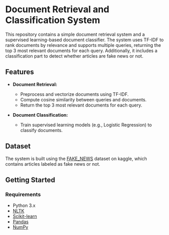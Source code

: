 
# Document Retrieval and Classification System

This repository contains a simple document retrieval system and a supervised learning-based document classifier. The system uses TF-IDF to rank documents by relevance and supports multiple queries, returning the top 3 most relevant documents for each query. Additionally, it includes a classification part to detect whether articles are fake news or not.

## Features

- **Document Retrieval:**
  - Preprocess and vectorize documents using TF-IDF.
  - Compute cosine similarity between queries and documents.
  - Return the top 3 most relevant documents for each query.

- **Document Classification:**
  - Train supervised learning models (e.g., Logistic Regression) to classify documents.

## Dataset

The system is built using the [FAKE_NEWS](https://www.kaggle.com/datasets/shubh0799/fake-news) dataset on kaggle, which contains articles labeled as fake news or not.

## Getting Started

### Requirements

- Python 3.x
- [NLTK](https://www.nltk.org/)
- [Scikit-learn](https://scikit-learn.org/)
- [Pandas](https://pandas.pydata.org/)
- [NumPy](https://numpy.org/)

